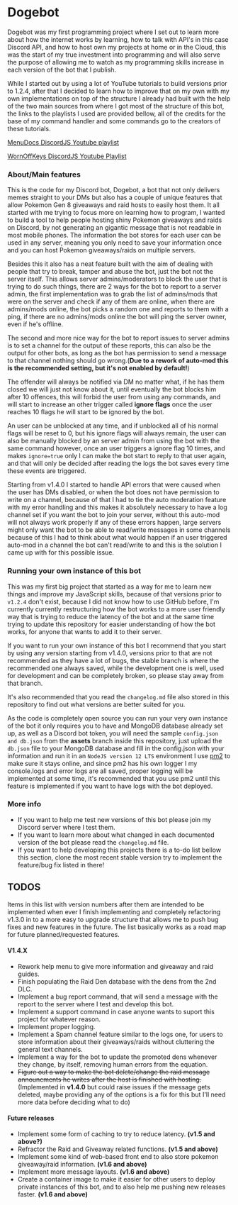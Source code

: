 # Dogebot 
Dogebot was my first programming project where I set out to learn more about how the internet works by learning, how to talk with API's in this case Discord API, and how to host own my projects at home or in the Cloud, this was the start of my true investment into programming and will also serve the purpose of allowing me to watch as my programming skills increase in each version of the bot that I publish.

While I started out by using a lot of YouTube tutorials to build versions prior to 1.2.4, after that I decided to learn how to improve that on my own with my own implementations on top of the structure I already had built with the help of the two main sources from where I got most of the structure of this bot, the links to the playlists I used are provided bellow, all of the credits for the base of my command handler and some commands go to the creators of these tutorials.

 [MenuDocs DiscordJS Youtube playlist](https://www.youtube.com/playlist?list=PLWnw41ah3I4aduzCTL98zw8PbDO6rGsWm)

 [WornOffKeys DiscordJS Youtube Playlist](https://www.youtube.com/playlist?list=PLaxxQQak6D_fxb9_-YsmRwxfw5PH9xALe)

### About/Main features
This is the code for my Discord bot, Dogebot, a bot that not only delivers memes straight to your DMs but also has a couple of unique features that allow Pokemon Gen 8 giveaways and raid hosts to easily host them. It all started with me trying to focus more on learning how to program, I wanted to build a tool to help people hosting shiny Pokemon giveaways and raids on Discord, by not generating an gigantic message that is not readable in most mobile phones. The information the bot stores for each user can be used in any server, meaning you only need to save your information once and you can host Pokemon giveaways/raids on multiple servers.

Besides this it also has a neat feature built with the aim of dealing with people that try to break, tamper and abuse the bot, just the bot not the server itself. This allows server admins/moderators to block the user that is trying to do such things, there are 2 ways for the bot to report to a server admin, the first implementation was to grab the list of admins/mods that were on the server and check if any of them are online, when there are admins/mods online, the bot picks a random one and reports to them with a ping, if there are no admins/mods online the bot will ping the server owner, even if he's offline.

The second and more nice way for the bot to report issues to server admins is to set a channel for the output of these reports, this can also be the output for other bots, as long as the bot has permission to send a message to that channel nothing should go wrong.(**Due to a rework of auto-mod this is the recommended setting, but it's not enabled by default!**)

The offender will always be notified via DM no matter what, if he has them closed we will just not know about it, until eventually the bot blocks him after 10 offences, this will forbid the user from using any commands, and will start to increase an other trigger called **ignore flags** once the user reaches 10 flags he will start to be ignored by the bot.

An user can be unblocked at any time, and if unblocked all of his normal flags will be reset to 0, but his ignore flags will always remain, the user can also be manually blocked by an server admin from using the bot with the same command however, once an user triggers a ignore flag 10 times, and makes `ignore=true` only I can make the bot start to reply to that user again, and that will only be decided after reading the logs the bot saves every time these events are triggered.

Starting from v1.4.0 I started to handle API errors that were caused when the user has DMs disabled, or when the bot does not have permission to write on a channel, because of that I had to tie the auto moderation feature with my error handling and this makes it absolutely necessary to have a log channel set if you want the bot to join your server, without this auto-mod will not always work properly if any of these errors happen, large servers might only want the bot to be able to read/write messages in some channels because of this I had to think about what would happen if an user triggered auto-mod in a channel the bot can't read/write to and this is the solution I came up with for this possible issue.
    
### Running your own instance of this bot
This was my first big project that started as a way for me to learn new things and improve my JavaScript skills, because of that versions prior to `v1.2.4` don't exist, because I did not know how to use GitHub before, I'm currently currently restructuring how the bot works to a more user friendly way that is trying to reduce the latency of the bot and at the same time trying to update this repository for easier understanding of how the bot works, for anyone that wants to add it to their server.

If you want to run your own instance of this bot I recommend that you start by using any version starting from v1.4.0, versions prior to that are not recommended as they have a lot of bugs, the stable branch is where the recommended one always saved, while the development one is well, used for development and can be completely broken, so please stay away from that branch.

It's also recommended that you read the `changelog.md` file also stored in this repository to find out what versions are better suited for you.

As the code is completely open source you can run your very own instance of the bot it only requires you to have and MongoDB database already set up, as well as a Discord bot token, you will need the sample `config.json and db.json` from the **assets** branch inside this repository, just upload the `db.json` file to your MongoDB database and fill in the config.json with your information and run it in an `NodeJS version 12 LTS` environment I use [pm2](https://pm2.keymetrics.io/) to make sure it stays online, and since pm2 has his own logger I my console.logs and error logs are all saved, proper logging will be implemented at some time, it's recommended that you use pm2 until this feature is implemented if you want to have logs with the bot deployed.

### More info
-    If you want to help me test new versions of this bot please join my Discord server where I test them.
-   If you want to learn more about what changed in each documented version of the bot please read the `changelog.md` file.
-   If you want to help developing this projects there is a to-do list bellow this section, clone the most recent stable version try to implement the feature/bug fix listed in there!


## TODOS
Items in this list with version numbers after them are intended to be implemented when ever I finish implementing and completely refactoring v1.3.0 in to a more easy to upgrade structure that allows me to push bug fixes and new features in the future. The list basically works as a road map for future planned/requested features.

#### V1.4.X
-   Rework help menu to give more information and giveaway and raid guides.
-   Finish populating the Raid Den database with the dens from the 2nd DLC.
-   Implement a bug report command, that will send a message with the report to the server where I test and develop this bot.
-   Implement a support command in case anyone wants to suport this project for whatever reason.
-   Implement proper logging.
-   Implement a Spam channel feature similar to the logs one, for users to store information about their giveaways/raids without cluttering the general text channels.
-   Implement a way for the bot to update the promoted dens whenever they change, by itself, removing human errors from the equation.
-   ~~Figure out a way to make the bot delete/change the raid message announcments he writes after the host is finished with hosting.~~(Implemented in **v1.4.0** but could raise issues if the message gets deleted, maybe providing any of the options is a fix for this but I'll need more data before deciding what to do)

#### Future releases
-   Implement some form of caching to try to reduce latency. **(v1.5 and above?)**
-   Refractor the Raid and Giveaway related functions. **(v1.5 and above)**
-   Implement some kind of web-based front end to also store pokemon giveaway/raid information. **(v1.6 and above)**
-   Implement more message layouts. **(v1.6 and above)**
-   Create a container image to make it easier for other users to deploy private instances of this bot, and to also help me pushing new releases faster. **(v1.6 and above)**

